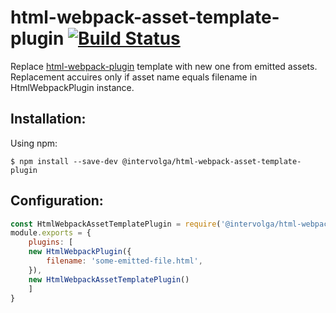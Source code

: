 # html-webpack-asset-template-plugin [![Build Status](https://travis-ci.org/intervolga/html-webpack-asset-template-plugin.svg?branch=master)](https://travis-ci.org/intervolga/html-webpack-asset-template-plugin)

Replace [html-webpack-plugin](https://github.com/jantimon/html-webpack-plugin) template with new one from emitted assets.
Replacement accuires only if asset name equals filename in HtmlWebpackPlugin instance.

## Installation:

Using npm:
```shell
$ npm install --save-dev @intervolga/html-webpack-asset-template-plugin
```

## Configuration:

``` javascript
const HtmlWebpackAssetTemplatePlugin = require('@intervolga/html-webpack-asset-template-plugin');
module.exports = {
	plugins: [
    new HtmlWebpackPlugin({
        filename: 'some-emitted-file.html',
    }),
    new HtmlWebpackAssetTemplatePlugin()
	]
}
```
